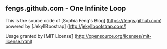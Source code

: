 ## fengs.github.com - One Infinite Loop

This is the source code of [Sophia Feng's Blog] (https://fengs.github.com) powered by [JekyllBoostrap] (http://jekyllbootstrap.com/)

Usage granted by [MIT License] (http://opensource.org/licenses/mit-license.html)


